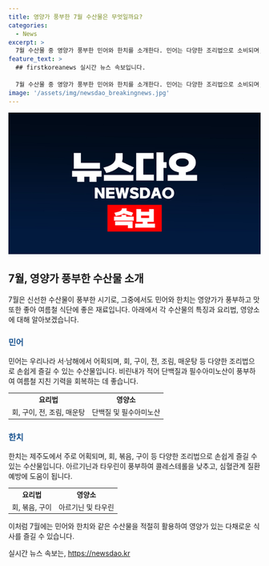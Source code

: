 ```yaml
---
title: 영양가 풍부한 7월 수산물은 무엇일까요?
categories:
  - News
excerpt: >
  7월 수산물 중 영양가 풍부한 민어와 한치를 소개한다. 민어는 다양한 조리법으로 소비되며, 단백질과 필수아미노산이 풍부하여 여름철에 기력 회복을 돕는 보양식이다. 한치는 물회로 먹으면 쫀득한 식감과 감칠맛으로 인기가 있으며, 아르기닌과 타우린이 풍부하여 콜레스테롤을 낮추고 심혈관계 질환을 예방하는데 도움이 된다.
feature_text: >
  ## firstkoreanews 실시간 뉴스 속보입니다.

  7월 수산물 중 영양가 풍부한 민어와 한치를 소개한다. 민어는 다양한 조리법으로 소비되며, 단백질과 필수아미노산이 풍부하여 여름철에 기력 회복을 돕는 보양식이다. 한치는 물회로 먹으면 쫀득한 식감과 감칠맛으로 인기가 있으며, 아르기닌과 타우린이 풍부하여 콜레스테롤을 낮추고 심혈관계 질환을 예방하는데 도움이 된다.
image: '/assets/img/newsdao_breakingnews.jpg'
---
```


<p><img src="/assets/img/newsdao_breakingnews.jpg" alt="firstkoreanews 속보" /></p>

<h2 data-ke-size="size26">7월, 영양가 풍부한 수산물 소개</h2>

<p data-ke-size="size16">7월은 신선한 수산물이 풍부한 시기로, 그중에서도 민어와 한치는 영양가가 풍부하고 맛 또한 좋아 여름철 식단에 좋은 재료입니다. 아래에서 각 수산물의 특징과 요리법, 영양소에 대해 알아보겠습니다.</p>

<h3><b><span style="color: #1a5490;">민어</span></b></h3>

<p data-ke-size="size16">민어는 우리나라 서·남해에서 어획되며, 회, 구이, 전, 조림, 매운탕 등 다양한 조리법으로 손쉽게 즐길 수 있는 수산물입니다. 비린내가 적어 단백질과 필수아미노산이 풍부하여 여름철 지친 기력을 회복하는 데 좋습니다.</p>

<table>
    <tr>
        <td style="text-align: center; height: 17px;"><b>요리법</b></td>
        <td style="text-align: center; height: 17px;"><b>영양소</b></td>
    </tr>
    <tr>
        <td style="text-align: center; height: 17px;">회, 구이, 전, 조림, 매운탕</td>
        <td style="text-align: center; height: 17px;">단백질 및 필수아미노산</td>
    </tr>
</table>

<h3><b><span style="color: #1a5490;">한치</span></b></h3>

<p data-ke-size="size16">한치는 제주도에서 주로 어획되며, 회, 볶음, 구이 등 다양한 조리법으로 손쉽게 즐길 수 있는 수산물입니다. 아르기닌과 타우린이 풍부하여 콜레스테롤을 낮추고, 심혈관계 질환 예방에 도움이 됩니다.</p>

<table>
    <tr>
        <td style="text-align: center; height: 17px;"><b>요리법</b></td>
        <td style="text-align: center; height: 17px;"><b>영양소</b></td>
    </tr>
    <tr>
        <td style="text-align: center; height: 17px;">회, 볶음, 구이</td>
        <td style="text-align: center; height: 17px;">아르기닌 및 타우린</td>
    </tr>
</table>

<p data-ke-size="size16">이처럼 7월에는 민어와 한치와 같은 수산물을 적절히 활용하여 영양가 있는 다채로운 식사를 즐길 수 있습니다.</p>
실시간 뉴스 속보는, <a href="https://newsdao.kr" rel="dofollow">https://newsdao.kr</a>


